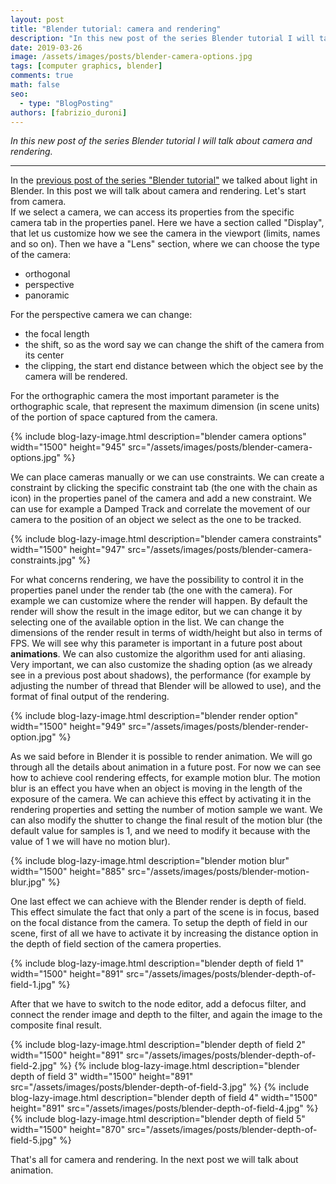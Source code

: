 ```yaml
---
layout: post
title: "Blender tutorial: camera and rendering"
description: "In this new post of the series Blender tutorial I will talk about camera and rendering."
date: 2019-03-26
image: /assets/images/posts/blender-camera-options.jpg
tags: [computer graphics, blender]
comments: true
math: false
seo:
  - type: "BlogPosting"
authors: [fabrizio_duroni] 
---
```


*In this new post of the series Blender tutorial I will talk about camera and rendering.*

---

In the [previous post of the series "Blender tutorial"](/2019/03/25/blender-tutorial-11-light-part-2.html) we talked about light in Blender. In this post we will talk about camera and rendering. Let's start from camera.  
If we select a camera, we can access its properties from the specific camera tab in the properties panel. Here we have a section called "Display", that let us customize how we see the camera in the viewport (limits, names and so on). Then we have a "Lens" section, where we can choose the type of the camera:

* orthogonal
* perspective
* panoramic

For the perspective camera we can change:

* the focal length
* the shift, so as the word say we can change the shift of the camera from its center
* the clipping, the start end distance between which the object see by the camera will be rendered.

For the orthographic camera the most important parameter is the orthographic scale, that represent the maximum dimension (in scene units) of the portion of space captured from the camera.

{% include blog-lazy-image.html description="blender camera options" width="1500" height="945" src="/assets/images/posts/blender-camera-options.jpg" %}

We can place cameras manually or we can use constraints. We can create a constraint by clicking the specific constraint tab (the one with the chain as icon) in the properties panel of the camera and add a new constraint. We can use for example a Damped Track and correlate the movement of our camera to the position of an object we select as
 the one to be tracked.

{% include blog-lazy-image.html description="blender camera constraints" width="1500" height="947" src="/assets/images/posts/blender-camera-constraints.jpg" %}

For what concerns rendering, we have the possibility to control it in the properties panel under the render tab (the 
one with the camera). For example we can customize where the render will happen. By default the render will show the 
result in the image editor, but we can change it by selecting one of the available option in the list. We can change 
the dimensions of the render result in terms of width/height but also in terms of FPS. We will see why this parameter
 is important in a future post about **animations**. We can also customize the algorithm used for anti aliasing. Very 
 important, we can also customize the shading option (as we already see in a previous post about shadows), the 
 performance (for example by adjusting the number of thread that Blender will be allowed to use), and the format of 
 final output of the rendering.

{% include blog-lazy-image.html description="blender render option" width="1500" height="949" src="/assets/images/posts/blender-render-option.jpg" %}

As we said before in Blender it is possible to render animation. We will go through all the details about animation 
in a future post. For now we can see how to achieve cool rendering effects, for example motion blur. The motion blur 
is an effect you have when an object is moving in the length of the exposure of the camera. We can achieve this 
effect by activating it in the rendering properties and setting the number of motion sample we want. We can also 
modify the shutter to change the final result of the motion blur (the default value for samples is 1, and we need to 
modify it because with the value of 1 we will have no motion blur).

{% include blog-lazy-image.html description="blender motion blur" width="1500" height="885" src="/assets/images/posts/blender-motion-blur.jpg" %}

One last effect we can achieve with the Blender render is depth of field. This effect simulate the fact that only a 
part of the scene is in focus, based on the focal distance from the camera. To setup the depth of field in our scene,
 first of all we have to activate it by increasing the distance option in the depth of field section of the 
 camera properties.  

{% include blog-lazy-image.html description="blender depth of field 1" width="1500" height="891" src="/assets/images/posts/blender-depth-of-field-1.jpg" %}

After that we have to switch to the node editor, add a defocus filter, and connect the render image and depth to the 
filter, and again the image to the composite final result.

{% include blog-lazy-image.html description="blender depth of field 2" width="1500" height="891" src="/assets/images/posts/blender-depth-of-field-2.jpg" %}
{% include blog-lazy-image.html description="blender depth of field 3" width="1500" height="891" src="/assets/images/posts/blender-depth-of-field-3.jpg" %}
{% include blog-lazy-image.html description="blender depth of field 4" width="1500" height="891" src="/assets/images/posts/blender-depth-of-field-4.jpg" %}
{% include blog-lazy-image.html description="blender depth of field 5" width="1500" height="870" src="/assets/images/posts/blender-depth-of-field-5.jpg" %}

That's all for camera and rendering. In the next post we will talk about animation.